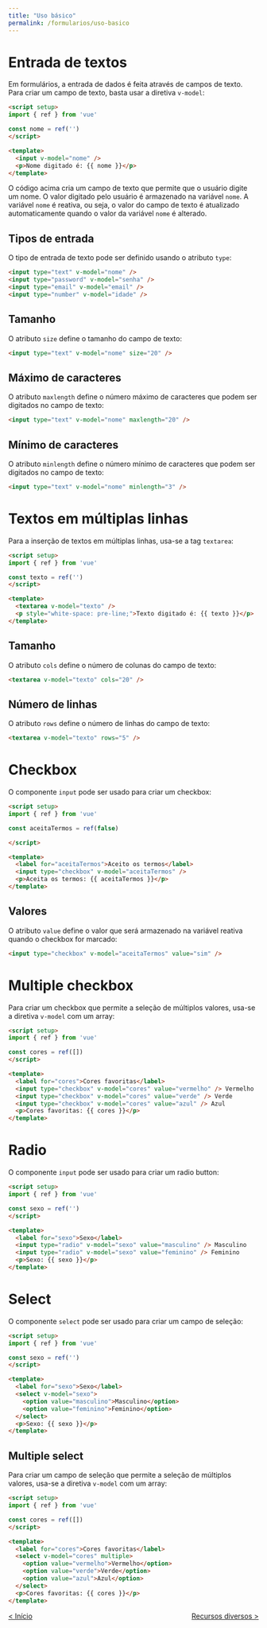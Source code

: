 ```yaml
---
title: "Uso básico"
permalink: /formularios/uso-basico
---
```


# Entrada de textos

Em formulários, a entrada de dados é feita através de campos de texto. Para criar um campo de texto, basta usar a diretiva `v-model`:

```html
<script setup>
import { ref } from 'vue'

const nome = ref('')
</script>

<template>
  <input v-model="nome" />
  <p>Nome digitado é: {{ nome }}</p>
</template>
```

O código acima cria um campo de texto que permite que o usuário digite um nome. O valor digitado pelo usuário é armazenado na variável `nome`. A variável `nome` é reativa, ou seja, o valor do campo de texto é atualizado automaticamente quando o valor da variável `nome` é alterado.

## Tipos de entrada

O tipo de entrada de texto pode ser definido usando o atributo `type`:

```html
<input type="text" v-model="nome" />
<input type="password" v-model="senha" />
<input type="email" v-model="email" />
<input type="number" v-model="idade" />
```

## Tamanho

O atributo `size` define o tamanho do campo de texto:

```html
<input type="text" v-model="nome" size="20" />
```

## Máximo de caracteres

O atributo `maxlength` define o número máximo de caracteres que podem ser digitados no campo de texto:

```html
<input type="text" v-model="nome" maxlength="20" />
```

## Mínimo de caracteres

O atributo `minlength` define o número mínimo de caracteres que podem ser digitados no campo de texto:

```html
<input type="text" v-model="nome" minlength="3" />
```


# Textos em múltiplas linhas

Para a inserção de textos em múltiplas linhas, usa-se a tag `textarea`:

```html
<script setup>
import { ref } from 'vue'

const texto = ref('')
</script>

<template>
  <textarea v-model="texto" />
  <p style="white-space: pre-line;">Texto digitado é: {{ texto }}</p>
</template>
```

## Tamanho

O atributo `cols` define o número de colunas do campo de texto:

```html
<textarea v-model="texto" cols="20" />
```

## Número de linhas

O atributo `rows` define o número de linhas do campo de texto:

```html
<textarea v-model="texto" rows="5" />
```

# Checkbox

O componente `input` pode ser usado para criar um checkbox:

```html
<script setup>
import { ref } from 'vue'

const aceitaTermos = ref(false)

</script>

<template>
  <label for="aceitaTermos">Aceito os termos</label>
  <input type="checkbox" v-model="aceitaTermos" />
  <p>Aceita os termos: {{ aceitaTermos }}</p>
</template>
```

## Valores

O atributo `value` define o valor que será armazenado na variável reativa quando o checkbox for marcado:

```html
<input type="checkbox" v-model="aceitaTermos" value="sim" />
```

# Multiple checkbox

Para criar um checkbox que permite a seleção de múltiplos valores, usa-se a diretiva `v-model` com um array:

```html
<script setup>
import { ref } from 'vue'

const cores = ref([])
</script>

<template>
  <label for="cores">Cores favoritas</label>
  <input type="checkbox" v-model="cores" value="vermelho" /> Vermelho
  <input type="checkbox" v-model="cores" value="verde" /> Verde
  <input type="checkbox" v-model="cores" value="azul" /> Azul
  <p>Cores favoritas: {{ cores }}</p>
</template>
```

# Radio

O componente `input` pode ser usado para criar um radio button:

```html
<script setup>
import { ref } from 'vue'

const sexo = ref('')
</script>

<template>
  <label for="sexo">Sexo</label>
  <input type="radio" v-model="sexo" value="masculino" /> Masculino
  <input type="radio" v-model="sexo" value="feminino" /> Feminino
  <p>Sexo: {{ sexo }}</p>
</template>
```

# Select

O componente `select` pode ser usado para criar um campo de seleção:

```html
<script setup>
import { ref } from 'vue'

const sexo = ref('')
</script>

<template>
  <label for="sexo">Sexo</label>
  <select v-model="sexo">
    <option value="masculino">Masculino</option>
    <option value="feminino">Feminino</option>
  </select>
  <p>Sexo: {{ sexo }}</p>
</template>
```

## Multiple select

Para criar um campo de seleção que permite a seleção de múltiplos valores, usa-se a diretiva `v-model` com um array:

```html
<script setup>
import { ref } from 'vue'

const cores = ref([])
</script>

<template>
  <label for="cores">Cores favoritas</label>
  <select v-model="cores" multiple>
    <option value="vermelho">Vermelho</option>
    <option value="verde">Verde</option>
    <option value="azul">Azul</option>
  </select>
  <p>Cores favoritas: {{ cores }}</p>
</template>
```

<span style="display: flex; justify-content: space-between;"><span>[&lt; Início](. "Anterior")</span> <span>[Recursos diversos &gt;](recursos-diversos.html "Próximo")</span></span>
